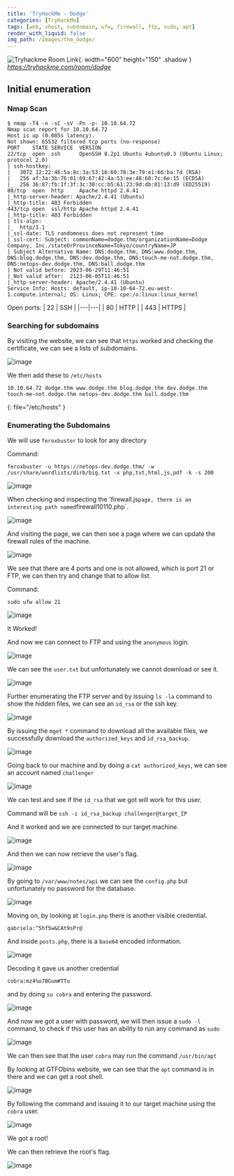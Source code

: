 ```yaml
---
title: 'TryHackMe - Dodge'
categories: [TryHackMe]
tags: [web, vhost, subdomain, ufw, firewall, ftp, sudo, apt]
render_with_liquid: false
img_path: /images/thm_dodge/
---
```


![Tryhackme Room Link](thm_dodge.png){: width="600" height="150" .shadow }
_<https://tryhackme.com/room/dodge>_

## Initial enumeration

### Nmap Scan

```console
$ nmap -T4 -n -sC -sV -Pn -p- 10.10.64.72
Nmap scan report for 10.10.64.72
Host is up (0.085s latency).
Not shown: 65532 filtered tcp ports (no-response)
PORT    STATE SERVICE  VERSION
22/tcp  open  ssh      OpenSSH 8.2p1 Ubuntu 4ubuntu0.3 (Ubuntu Linux; protocol 2.0)
| ssh-hostkey: 
|   3072 12:22:46:5a:8c:3a:53:16:60:78:3e:79:e1:66:ba:7d (RSA)
|   256 af:3a:3b:76:01:69:67:42:4a:53:ee:48:60:7c:6e:15 (ECDSA)
|_  256 36:87:fb:1f:3f:3c:30:cc:b5:61:23:9d:db:01:13:d9 (ED25519)
80/tcp  open  http     Apache httpd 2.4.41
|_http-server-header: Apache/2.4.41 (Ubuntu)
|_http-title: 403 Forbidden
443/tcp open  ssl/http Apache httpd 2.4.41
|_http-title: 403 Forbidden
| tls-alpn: 
|_  http/1.1
|_ssl-date: TLS randomness does not represent time
| ssl-cert: Subject: commonName=dodge.thm/organizationName=Dodge Company, Inc./stateOrProvinceName=Tokyo/countryName=JP
| Subject Alternative Name: DNS:dodge.thm, DNS:www.dodge.thm, DNS:blog.dodge.thm, DNS:dev.dodge.thm, DNS:touch-me-not.dodge.thm, DNS:netops-dev.dodge.thm, DNS:ball.dodge.thm
| Not valid before: 2023-06-29T11:46:51
|_Not valid after:  2123-06-05T11:46:51
|_http-server-header: Apache/2.4.41 (Ubuntu)
Service Info: Hosts: default, ip-10-10-64-72.eu-west-1.compute.internal; OS: Linux; CPE: cpe:/o:linux:linux_kernel
```
Open ports:
| 22 | SSH |
|---|---|
| 80 | HTTP |
| 443 | HTTPS |

### Searching for subdomains

By visiting the website, we can see that `https` worked and checking the certificate, we can see a lists of subdomains.

![image](https://github.com/d4ryl-A/d4ryl-A.github.io/assets/129752764/8acc8578-98e9-4549-98a0-75256dfff54d)

We then add these to `/etc/hosts`
```
10.10.64.72 dodge.thm www.dodge.thm blog.dodge.thm dev.dodge.thm touch-me-not.dodge.thm netops-dev.dodge.thm ball.dodge.thm
```
{: file="/etc/hosts" }

### Enumerating the Subdomains

We will use `feroxbuster` to look for any directory

Command:

```
feroxbuster -u https://netops-dev.dodge.thm/ -w /usr/share/wordlists/dirb/big.txt -x php,txt,html,js,pdf -k -s 200
```

![image](https://github.com/d4ryl-A/d4ryl-A.github.io/assets/129752764/0113e062-d121-4f56-9033-86e1faef42ce)

When checking and inspecting the 'firewall.js` page, there is an interesting path named `firewall10110.php`.

![image](https://github.com/d4ryl-A/d4ryl-A.github.io/assets/129752764/cd77b749-19a0-4726-9688-cfdb09fd1100)

And visiting the page, we can then see a page where we can update the firewall rules of the machine.

![image](https://github.com/d4ryl-A/d4ryl-A.github.io/assets/129752764/a4c4776c-4681-4eb0-ae4b-8271db2f47e2)

We see that there are 4 ports and one is not allowed, which is port 21 or FTP, we can then try and change that to allow list.

Command:

```
sudo ufw allow 21
```

![image](https://github.com/d4ryl-A/d4ryl-A.github.io/assets/129752764/5394bf1c-7a9f-482f-95a7-0c1b95292859)

It Worked! 

And now we can connect to FTP and using the `anonymous` login.

![image](https://github.com/d4ryl-A/d4ryl-A.github.io/assets/129752764/63ac19e2-0469-4beb-bb3a-9d70534e21b7)

We can see the `user.txt` but unfortunately we cannot download or see it.

![image](https://github.com/d4ryl-A/d4ryl-A.github.io/assets/129752764/ba5d7e51-99de-404f-8fa3-ec8090f1da3c)

Further enumerating the FTP server and by issuing `ls -la` command to show the hidden files, we can see an `id_rsa` or the ssh key.

![image](https://github.com/d4ryl-A/d4ryl-A.github.io/assets/129752764/908cce4a-54eb-4222-a851-caa8b368a848)

By issuing the `mget *` command to download all the available files, we successfully download the `authorized_keys` and `id_rsa_backup`.

![image](https://github.com/d4ryl-A/d4ryl-A.github.io/assets/129752764/c248a651-8b37-4121-bfd7-bdd4476c10c7)

Going back to our machine and by doing a `cat authorized_keys`, we can see an account named `challenger`

![image](https://github.com/d4ryl-A/d4ryl-A.github.io/assets/129752764/6f5b532a-d41b-45c4-8a92-8d85aa1ad832)

We can test and see if the `id_rsa` that we got will work for this user.

Command will be `ssh -i id_rsa_backup challenger@target_IP`

And it worked and we are connected to our target machine.

![image](https://github.com/d4ryl-A/d4ryl-A.github.io/assets/129752764/fd5f8997-e7e0-429b-af0d-8f1d0aba4ec6)

And then we can now retrieve the user's flag.

![image](https://github.com/d4ryl-A/d4ryl-A.github.io/assets/129752764/cbb7b7bc-c93f-43fb-9d74-25852b20eeb1)

By going to `/var/www/notes/api` we can see the `config.php` but unfortunately no password for the database.

![image](https://github.com/d4ryl-A/d4ryl-A.github.io/assets/129752764/fcd2d698-42b3-48a2-ac0b-b4428bb2ca39)

Moving on, by looking at `login.php` there is another visible credential.

`gabriela:^5hf5w&CAt9sPr@`

And inside `posts.php`, there is a `base64` encoded information.

![image](https://github.com/d4ryl-A/d4ryl-A.github.io/assets/129752764/a3c3786e-9f6a-4a2e-9e58-f56116770ea8)

Decoding it gave us another credential

`cobra:mz4%o7BGum#TTu`

and by doing `su cobra` and entering the password.

![image](https://github.com/d4ryl-A/d4ryl-A.github.io/assets/129752764/b96e9438-efb5-4b28-9ff4-d5b5d83f073c)

And now we got a user with password, we will then issue a `sudo -l` command, to check if this user has an ability to run any command as `sudo`

![image](https://github.com/d4ryl-A/d4ryl-A.github.io/assets/129752764/6520ea62-03dd-467f-9cf1-b25d63c360ba)

We can then see that the user `cobra` may run the command `/usr/bin/apt`

By looking at GTFObins website, we can see that the `apt` command is in there and we can get a root shell.

![image](https://github.com/d4ryl-A/d4ryl-A.github.io/assets/129752764/6f996505-15d8-48ea-be1d-7d49e2489051)

By following the command and issuing it to our target machine using the `cobra` user.

![image](https://github.com/d4ryl-A/d4ryl-A.github.io/assets/129752764/b9bf61c9-2c38-4146-8bc6-49d6bc7c02d8)

We got a root!

We can then retrieve the root's flag.

![image](https://github.com/d4ryl-A/d4ryl-A.github.io/assets/129752764/f8b5c899-3f2b-4b55-a4b3-3159f31e0db4)







